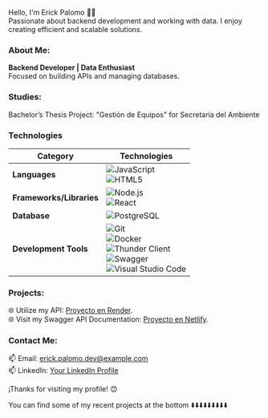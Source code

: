 Hello, I'm Erick Palomo 👋🏽  
Passionate about backend development and working with data. I enjoy creating efficient and scalable solutions.  

### About Me:
**Backend Developer | Data Enthusiast**  
Focused on building APIs and managing databases.  

### Studies:
Bachelor’s Thesis Project: "Gestión de Equipos" for Secretaría del Ambiente  

### Technologies  

| **Category**        | **Technologies**                                                                                     |
|----------------------|-----------------------------------------------------------------------------------------------------|
| **Languages**        | ![JavaScript](https://img.shields.io/badge/-JavaScript-F7DF1E?logo=javascript&logoColor=black) <br> ![HTML5](https://img.shields.io/badge/-HTML5-E34F26?logo=html5&logoColor=white)  |
| **Frameworks/Libraries** | ![Node.js](https://img.shields.io/badge/-Node.js-339933?logo=node.js&logoColor=white) <br> ![React](https://img.shields.io/badge/-React-61DAFB?logo=react&logoColor=black)     |
| **Database**         | ![PostgreSQL](https://img.shields.io/badge/-PostgreSQL-336791?logo=postgresql&logoColor=white)                                            |
| **Development Tools**| ![Git](https://img.shields.io/badge/-Git-F05032?logo=git&logoColor=white) <br> ![Docker](https://img.shields.io/badge/-Docker-2496ED?logo=docker&logoColor=white) <br> ![Thunder Client](https://img.shields.io/badge/-Thunder_Client-FFCB2D?logoColor=black) <br> ![Swagger](https://img.shields.io/badge/-Swagger-85EA2D?logo=swagger&logoColor=black) <br> ![Visual Studio Code](https://img.shields.io/badge/-VS_Code-007ACC?logo=visual-studio-code&logoColor=white) |

### Projects:
🌐 Utilize my API: [Proyecto en Render](https://gestion-equiposarea21.onrender.com).  
🌐 Visit my Swagger API Documentation: [Proyecto en Netlify](https://deploysawgger.netlify.app/).  

### Contact Me:
📫 Email: erick.palomo.dev@example.com  
📫 LinkedIn: [Your LinkedIn Profile](https://www.linkedin.com/)  

¡Thanks for visiting my profile! 😊  

You can find some of my recent projects at the bottom ⬇️⬇️⬇️⬇️⬇️⬇️⬇️⬇️⬇️  
